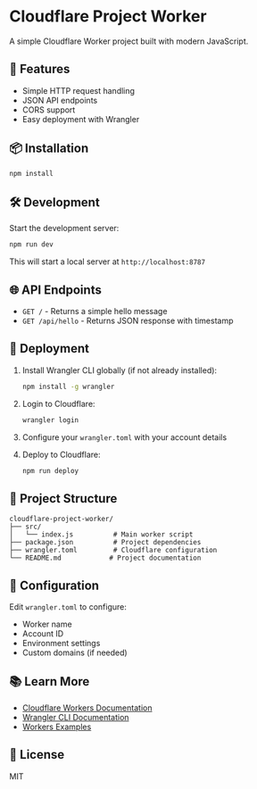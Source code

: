 # Cloudflare Project Worker

A simple Cloudflare Worker project built with modern JavaScript.

## 🚀 Features

- Simple HTTP request handling
- JSON API endpoints
- CORS support
- Easy deployment with Wrangler

## 📦 Installation

```bash
npm install
```

## 🛠️ Development

Start the development server:

```bash
npm run dev
```

This will start a local server at `http://localhost:8787`

## 🌐 API Endpoints

- `GET /` - Returns a simple hello message
- `GET /api/hello` - Returns JSON response with timestamp

## 🚀 Deployment

1. Install Wrangler CLI globally (if not already installed):
   ```bash
   npm install -g wrangler
   ```

2. Login to Cloudflare:
   ```bash
   wrangler login
   ```

3. Configure your `wrangler.toml` with your account details

4. Deploy to Cloudflare:
   ```bash
   npm run deploy
   ```

## 📁 Project Structure

```
cloudflare-project-worker/
├── src/
│   └── index.js          # Main worker script
├── package.json          # Project dependencies
├── wrangler.toml         # Cloudflare configuration
└── README.md            # Project documentation
```

## 🔧 Configuration

Edit `wrangler.toml` to configure:
- Worker name
- Account ID
- Environment settings
- Custom domains (if needed)

## 📚 Learn More

- [Cloudflare Workers Documentation](https://developers.cloudflare.com/workers/)
- [Wrangler CLI Documentation](https://developers.cloudflare.com/workers/wrangler/)
- [Workers Examples](https://developers.cloudflare.com/workers/examples/)

## 📄 License

MIT